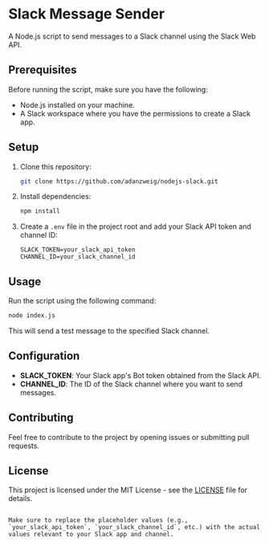 # Slack Message Sender

A Node.js script to send messages to a Slack channel using the Slack Web API.

## Prerequisites

Before running the script, make sure you have the following:

- Node.js installed on your machine.
- A Slack workspace where you have the permissions to create a Slack app.

## Setup

1. Clone this repository:

    ```bash
    git clone https://github.com/adanzweig/nodejs-slack.git
    ```

2. Install dependencies:

    ```bash
    npm install
    ```

3. Create a `.env` file in the project root and add your Slack API token and channel ID:

    ```env
    SLACK_TOKEN=your_slack_api_token
    CHANNEL_ID=your_slack_channel_id
    ```

## Usage

Run the script using the following command:

```bash
node index.js
```

This will send a test message to the specified Slack channel.

## Configuration

- **SLACK_TOKEN**: Your Slack app's Bot token obtained from the Slack API.
- **CHANNEL_ID**: The ID of the Slack channel where you want to send messages.

## Contributing

Feel free to contribute to the project by opening issues or submitting pull requests.

## License

This project is licensed under the MIT License - see the [LICENSE](LICENSE) file for details.
```

Make sure to replace the placeholder values (e.g., `your_slack_api_token`, `your_slack_channel_id`, etc.) with the actual values relevant to your Slack app and channel.